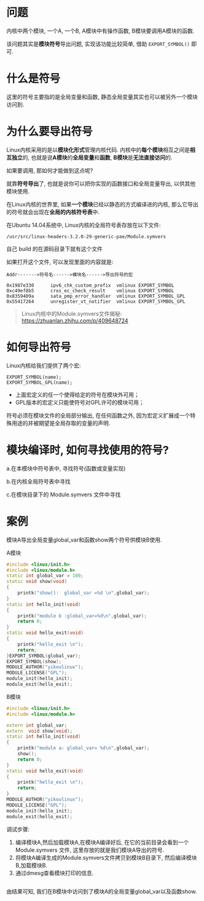 
# 问题

内核中两个模块, 一个A, 一个B, A模块中有操作函数, B模块要调用A模块的函数. 

该问题其实是**模块符号**导出问题, 实现该功能比较简单, 借助 `EXPORT_SYMBOL()` 即可. 

# 什么是符号

这里的符号主要指的是全局变量和函数, 静态全局变量其实也可以被另外一个模块访问到. 

# 为什么要导出符号

Linux内核采用的是以**模块化形式**管理内核代码. 内核中的**每个模块**相互之间是**相互独立**的, 也就是说**A模块**的**全局变量**和**函数**, **B模块**是**无法直接访问**的. 

如果要调用, 那如何才能做到这点呢?

就靠**符号导出**了, 也就是说你可以把你实现的函数接口和全局变量导出, 以供其他模块使用. 

在Linux内核的世界里, 如果**一个模块**已经以静态的方式编译进的内核, 那么它导出的符号就会出现在**全局的内核符号表**中. 

在Ubuntu 14.04系统中, Linux内核的全局符号表存放在以下文件: 

```
/usr/src/linux-headers-3.2.0-29-generic-pae/Module.symvers
```

自己 build 的在源码目录下就有这个文件


如果打开这个文件, 可以发现里面的内容就是: 

```
Addr------->符号名------>模块名------>导出符号的宏
```

```
0x1987e330      ipv6_chk_custom_prefix  vmlinux EXPORT_SYMBOL
0xc49ef8b5      cros_ec_check_result    vmlinux EXPORT_SYMBOL
0x8359409a      sata_pmp_error_handler  vmlinux EXPORT_SYMBOL_GPL
0x55417264      unregister_vt_notifier  vmlinux EXPORT_SYMBOL_GPL
```

> Linux内核中的Module.symvers文件揭秘: https://zhuanlan.zhihu.com/p/409648724

# 如何导出符号

Linux内核给我们提供了两个宏: 

```
EXPORT_SYMBOL(name);
EXPORT_SYMBOL_GPL(name);
```

* 上面宏定义的任一个使得给定的符号在模块外可用；
* GPL版本的宏定义只能使符号对GPL许可的模块可用；

符号必须在模块文件的全局部分输出, 在任何函数之外, 因为宏定义扩展成一个特殊用途的并被期望是全局存取的变量的声明. 

# 模块编译时, 如何寻找使用的符号?

a.在本模块中符号表中, 寻找符号(函数或变量实现)

b.在内核全局符号表中寻找

c.在模块目录下的 Module.symvers 文件中寻找

# 案例

模块A导出全局变量global_var和函数show两个符号供模块B使用. 

A模块

```cpp
#include <linux/init.h>
#include <linux/module.h>
static int global_var = 100;
static void show(void)
{
	printk("show():  global_var =%d \n",global_var);
}
static int hello_init(void)
{
	printk("module b :global_var=%d\n",global_var);
	return 0;
}
static void hello_exit(void)
{
	printk("hello_exit \n");
	return;
}EXPORT_SYMBOL(global_var);
EXPORT_SYMBOL(show);
MODULE_AUTHOR("yikoulinux");
MODULE_LICENSE("GPL");
module_init(hello_init);
module_exit(hello_exit);
```

B模块

```cpp
#include <linux/init.h>
#include <linux/module.h>

extern int global_var;
extern  void show(void);
static int hello_init(void)
{
	printk("module a: global_var= %d\n",global_var);
	show();
	return 0;
}
static void hello_exit(void)
{
	printk("hello_exit \n");
	return;
}
MODULE_AUTHOR("yikoulinux");
MODULE_LICENSE("GPL");
module_init(hello_init);
module_exit(hello_exit);
```

调试步骤: 

1. 编译模块A,然后加载模块A,在模块A编译好后, 在它的当前目录会看到一个 Module.symvers 文件, 这里存放的就是我们模块A导出的符号. 
2. 将模块A编译生成的Module.symvers文件拷贝到模块B目录下, 然后编译模块B,加载模块B. 
3. 通过dmesg查看模块打印的信息. 

```

```

由结果可知, 我们在B模块中访问到了模块A的全局变量global_var以及函数show. 